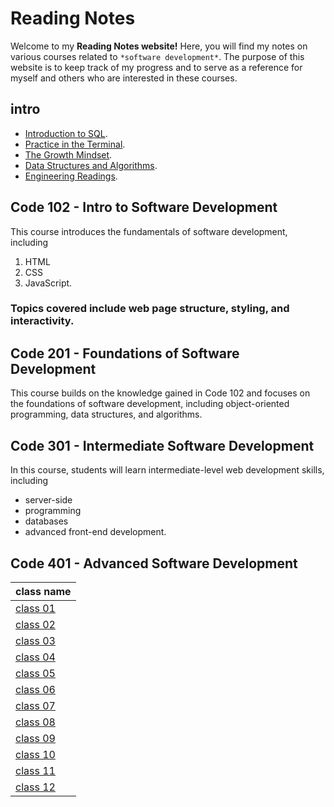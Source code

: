 # Reading Notes

Welcome to my **Reading Notes website!** Here, you will find my notes on various courses related to `*software development*`. The purpose of this website is to keep track of my progress and to serve as a reference for myself and others who are interested in these courses.
##  intro 
- [Introduction to SQL](Introduction_to_SQL.md).
- [Practice in the Terminal](/Practice_in_the_Terminal.md).
- [The Growth Mindset](/The_Growth_Mindset.md).
- [Data Structures and Algorithms](/Data_Structures.md).
- [Engineering Readings](/Engineering_Readings.md).
## Code 102 - Intro to Software Development

This course introduces the fundamentals of software development, including
1. HTML
2. CSS
3. JavaScript.
### Topics covered include web page structure, styling, and interactivity.

## Code 201 - Foundations of Software Development

This course builds on the knowledge gained in Code 102 and focuses on the foundations of software development, including object-oriented programming, data structures, and algorithms.

## Code 301 - Intermediate Software Development

In this course, students will learn intermediate-level web development skills, including 
- server-side
- programming
- databases
- advanced front-end development.

## Code 401 - Advanced Software Development


class name | 
---|
[class 01](/classes/class1/class1.md)|
[class 02](/classes/class02/class02.md)|
[class 03](/classes/class03/class03.md)|
[class 04](/classes/class04/class04.md)|
[class 05](/classes/class05/class05.md)|
[class 06](/classes/class06/class06.md)|
[class 07](/classes/class07/class07.md)|
[class 08](/classes/class08/class08.md)|
[class 09](/classes/class09/class09.md)|
[class 10](/classes/class10/class10.md)|
[class 11](/classes/class11/class11.md)|
[class 12](/classes/class12/class12.md)|